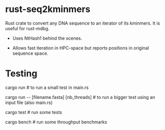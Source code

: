 # rust-seq2kminmers

Rust crate to convert any DNA sequence to an iterator of its kminmers. It is useful for rust-mdbg.

* Uses NtHash1 behind the scenes. 

* Allows fast iteration in HPC-space but reports positions in original sequence space.

# Testing

cargo run # to run a small test in main.rs

cargo run -- [filename.fasta] [nb_threads] # to run a bigger test using an input file (also main.rs)

cargo test # run some tests 

cargo bench # run some throughput benchmarks

